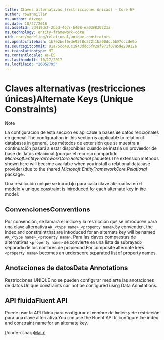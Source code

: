 ```yaml
---
title: Claves alternativas (restricciones únicas) - Core EF
author: rowanmiller
ms.author: divega
ms.date: 10/27/2016
ms.assetid: 3d419dcf-2b5d-467c-b408-ea03d830721a
ms.technology: entity-framework-core
uid: core/modeling/relational/unique-constraints
ms.openlocfilehash: 1b7e2bef6ede95f8c27211ba00dcc6b97cccde9b
ms.sourcegitcommit: 01a75cd483c1943ddd6f82af971f07abde20912e
ms.translationtype: MT
ms.contentlocale: es-ES
ms.lasthandoff: 10/27/2017
ms.locfileid: "26052795"
---
```

# <a name="alternate-keys-unique-constraints"></a><span data-ttu-id="c19ec-102">Claves alternativas (restricciones únicas)</span><span class="sxs-lookup"><span data-stu-id="c19ec-102">Alternate Keys (Unique Constraints)</span></span>

> [!NOTE]  
> <span data-ttu-id="c19ec-103">La configuración de esta sección es aplicable a bases de datos relacionales en general.</span><span class="sxs-lookup"><span data-stu-id="c19ec-103">The configuration in this section is applicable to relational databases in general.</span></span> <span data-ttu-id="c19ec-104">Los métodos de extensión que se muestra a continuación pasará a estar disponibles cuando se instala un proveedor de base de datos relacional (porque el recurso compartido *Microsoft.EntityFrameworkCore.Relational* paquete).</span><span class="sxs-lookup"><span data-stu-id="c19ec-104">The extension methods shown here will become available when you install a relational database provider (due to the shared *Microsoft.EntityFrameworkCore.Relational* package).</span></span>

<span data-ttu-id="c19ec-105">Una restricción unique se introdujo para cada clave alternativa en el modelo.</span><span class="sxs-lookup"><span data-stu-id="c19ec-105">A unique constraint is introduced for each alternate key in the model.</span></span>

## <a name="conventions"></a><span data-ttu-id="c19ec-106">Convenciones</span><span class="sxs-lookup"><span data-stu-id="c19ec-106">Conventions</span></span>

<span data-ttu-id="c19ec-107">Por convención, se llamará el índice y la restricción que se introducen para una clave alternativa `AK_<type name>_<property name>`.</span><span class="sxs-lookup"><span data-stu-id="c19ec-107">By convention, the index and constraint that are introduced for an alternate key will be named `AK_<type name>_<property name>`.</span></span> <span data-ttu-id="c19ec-108">Para las claves compuestas de alternativas `<property name>` se convierte en una lista de subrayado separado de los nombres de propiedad.</span><span class="sxs-lookup"><span data-stu-id="c19ec-108">For composite alternate keys `<property name>` becomes an underscore separated list of property names.</span></span>

## <a name="data-annotations"></a><span data-ttu-id="c19ec-109">Anotaciones de datos</span><span class="sxs-lookup"><span data-stu-id="c19ec-109">Data Annotations</span></span>

<span data-ttu-id="c19ec-110">Restricciones UNIQUE no se pueden configurar mediante las anotaciones de datos.</span><span class="sxs-lookup"><span data-stu-id="c19ec-110">Unique constraints can not be configured using Data Annotations.</span></span>

## <a name="fluent-api"></a><span data-ttu-id="c19ec-111">API fluida</span><span class="sxs-lookup"><span data-stu-id="c19ec-111">Fluent API</span></span>

<span data-ttu-id="c19ec-112">Puede usar la API fluida para configurar el nombre de índice y de restricción para una clave alternativa.</span><span class="sxs-lookup"><span data-stu-id="c19ec-112">You can use the Fluent API to configure the index and constraint name for an alternate key.</span></span>

[!code-csharp[Main](../../../../samples/core/Modeling/FluentAPI/Samples/Relational/AlternateKeyName.cs?name=Model&highlight=9)]
